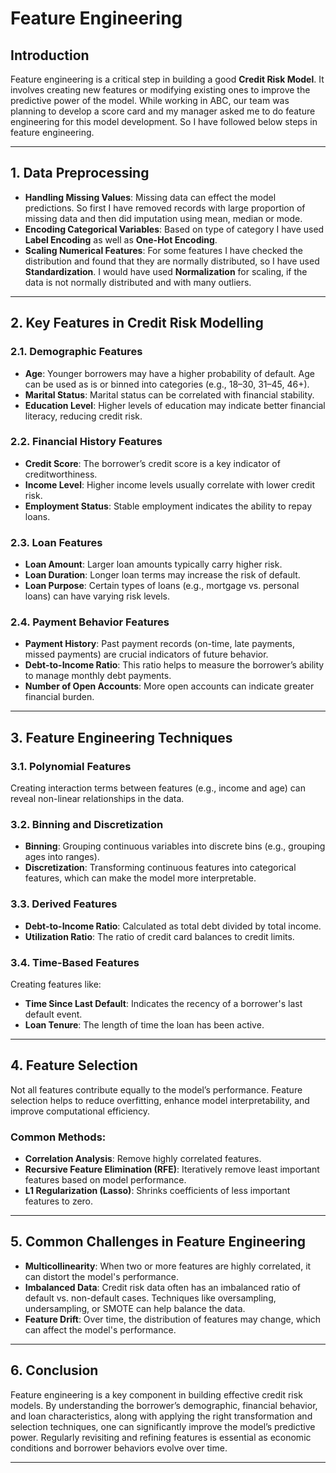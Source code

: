 # Feature Engineering


## Introduction
Feature engineering is a critical step in building a good **Credit Risk Model**. It involves creating new features or modifying existing ones to improve the predictive power of the model. While working in ABC, our team was planning to develop a score card and my manager asked me to do feature engineering for this model development. So I have followed below steps in feature engineering.

---

## 1. Data Preprocessing

- **Handling Missing Values**: Missing data can effect the model predictions. So first I have removed records with large proportion of missing data and then did imputation using mean, median or mode.
- **Encoding Categorical Variables**: Based on type of category I have used **Label Encoding** as well as **One-Hot Encoding**.
- **Scaling Numerical Features**: For some features I have checked the distribution and found that they are normally distributed, so I have used **Standardization**. I would have used **Normalization** for scaling, if the data is not normally distributed and with many outliers.
  
---

## 2. Key Features in Credit Risk Modelling

### 2.1. **Demographic Features**  
- **Age**: Younger borrowers may have a higher probability of default. Age can be used as is or binned into categories (e.g., 18–30, 31–45, 46+).
- **Marital Status**: Marital status can be correlated with financial stability.
- **Education Level**: Higher levels of education may indicate better financial literacy, reducing credit risk.

### 2.2. **Financial History Features**  
- **Credit Score**: The borrower’s credit score is a key indicator of creditworthiness.
- **Income Level**: Higher income levels usually correlate with lower credit risk.
- **Employment Status**: Stable employment indicates the ability to repay loans.
  
### 2.3. **Loan Features**
- **Loan Amount**: Larger loan amounts typically carry higher risk.
- **Loan Duration**: Longer loan terms may increase the risk of default.
- **Loan Purpose**: Certain types of loans (e.g., mortgage vs. personal loans) can have varying risk levels.

### 2.4. **Payment Behavior Features**
- **Payment History**: Past payment records (on-time, late payments, missed payments) are crucial indicators of future behavior.
- **Debt-to-Income Ratio**: This ratio helps to measure the borrower’s ability to manage monthly debt payments.
- **Number of Open Accounts**: More open accounts can indicate greater financial burden.

---

## 3. Feature Engineering Techniques

### 3.1. **Polynomial Features**
Creating interaction terms between features (e.g., income and age) can reveal non-linear relationships in the data.

### 3.2. **Binning and Discretization**
- **Binning**: Grouping continuous variables into discrete bins (e.g., grouping ages into ranges).
- **Discretization**: Transforming continuous features into categorical features, which can make the model more interpretable.

### 3.3. **Derived Features**
- **Debt-to-Income Ratio**: Calculated as total debt divided by total income.
- **Utilization Ratio**: The ratio of credit card balances to credit limits.

### 3.4. **Time-Based Features**
Creating features like:
- **Time Since Last Default**: Indicates the recency of a borrower's last default event.
- **Loan Tenure**: The length of time the loan has been active.
  
---

## 4. Feature Selection

Not all features contribute equally to the model’s performance. Feature selection helps to reduce overfitting, enhance model interpretability, and improve computational efficiency.

### Common Methods:
- **Correlation Analysis**: Remove highly correlated features.
- **Recursive Feature Elimination (RFE)**: Iteratively remove least important features based on model performance.
- **L1 Regularization (Lasso)**: Shrinks coefficients of less important features to zero.

---

## 5. Common Challenges in Feature Engineering

- **Multicollinearity**: When two or more features are highly correlated, it can distort the model's performance.
- **Imbalanced Data**: Credit risk data often has an imbalanced ratio of default vs. non-default cases. Techniques like oversampling, undersampling, or SMOTE can help balance the data.
- **Feature Drift**: Over time, the distribution of features may change, which can affect the model's performance.

---

## 6. Conclusion

Feature engineering is a key component in building effective credit risk models. By understanding the borrower’s demographic, financial behavior, and loan characteristics, along with applying the right transformation and selection techniques, one can significantly improve the model’s predictive power. Regularly revisiting and refining features is essential as economic conditions and borrower behaviors evolve over time.

---
